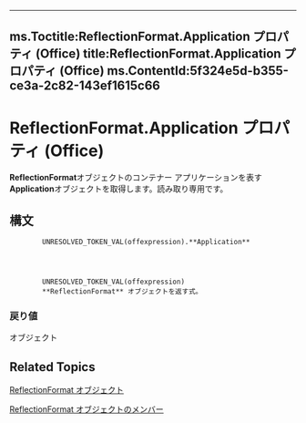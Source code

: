 

---
ms.Toctitle:ReflectionFormat.Application プロパティ (Office)
title:ReflectionFormat.Application プロパティ (Office)
ms.ContentId:5f324e5d-b355-ce3a-2c82-143ef1615c66
---
# ReflectionFormat.Application プロパティ (Office)




**ReflectionFormat**オブジェクトのコンテナー アプリケーションを表す**Application**オブジェクトを取得します。読み取り専用です。

## 構文

            UNRESOLVED_TOKEN_VAL(offexpression).**Application**




            UNRESOLVED_TOKEN_VAL(offexpression)
            **ReflectionFormat** オブジェクトを返す式。

### 戻り値
オブジェクト





## Related Topics

[ReflectionFormat オブジェクト](9684dbb3-5b99-113b-9808-1173fdd719a9.md)

[ReflectionFormat オブジェクトのメンバー](040424e8-2903-8416-c294-872d872d5277.md)




